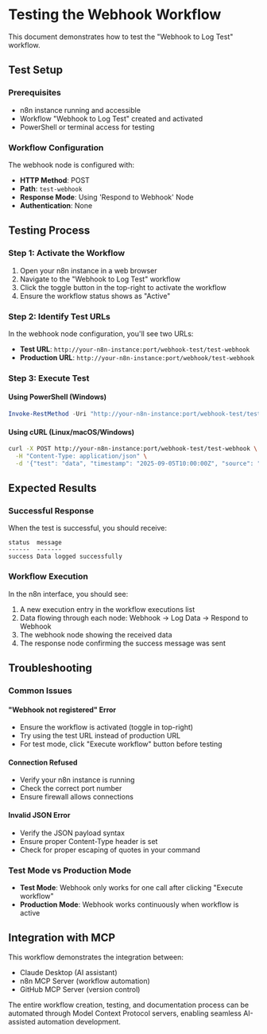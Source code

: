 # Testing the Webhook Workflow

This document demonstrates how to test the "Webhook to Log Test" workflow.

## Test Setup

### Prerequisites
- n8n instance running and accessible
- Workflow "Webhook to Log Test" created and activated
- PowerShell or terminal access for testing

### Workflow Configuration

The webhook node is configured with:
- **HTTP Method**: POST
- **Path**: `test-webhook`
- **Response Mode**: Using 'Respond to Webhook' Node
- **Authentication**: None

## Testing Process

### Step 1: Activate the Workflow

1. Open your n8n instance in a web browser
2. Navigate to the "Webhook to Log Test" workflow
3. Click the toggle button in the top-right to activate the workflow
4. Ensure the workflow status shows as "Active"

### Step 2: Identify Test URLs

In the webhook node configuration, you'll see two URLs:

- **Test URL**: `http://your-n8n-instance:port/webhook-test/test-webhook`
- **Production URL**: `http://your-n8n-instance:port/webhook/test-webhook`

### Step 3: Execute Test

#### Using PowerShell (Windows)

```powershell
Invoke-RestMethod -Uri "http://your-n8n-instance:port/webhook-test/test-webhook" -Method POST -ContentType "application/json" -Body '{"test": "data", "timestamp": "2025-09-05T10:00:00Z", "source": "test-client"}'
```

#### Using cURL (Linux/macOS/Windows)

```bash
curl -X POST http://your-n8n-instance:port/webhook-test/test-webhook \
  -H "Content-Type: application/json" \
  -d '{"test": "data", "timestamp": "2025-09-05T10:00:00Z", "source": "test-client"}'
```

## Expected Results

### Successful Response

When the test is successful, you should receive:

```
status  message
------  -------
success Data logged successfully
```

### Workflow Execution

In the n8n interface, you should see:
1. A new execution entry in the workflow executions list
2. Data flowing through each node: Webhook → Log Data → Respond to Webhook
3. The webhook node showing the received data
4. The response node confirming the success message was sent

## Troubleshooting

### Common Issues

#### "Webhook not registered" Error
- Ensure the workflow is activated (toggle in top-right)
- Try using the test URL instead of production URL
- For test mode, click "Execute workflow" button before testing

#### Connection Refused
- Verify your n8n instance is running
- Check the correct port number
- Ensure firewall allows connections

#### Invalid JSON Error
- Verify the JSON payload syntax
- Ensure proper Content-Type header is set
- Check for proper escaping of quotes in your command

### Test Mode vs Production Mode

- **Test Mode**: Webhook only works for one call after clicking "Execute workflow"
- **Production Mode**: Webhook works continuously when workflow is active

## Integration with MCP

This workflow demonstrates the integration between:
- Claude Desktop (AI assistant)
- n8n MCP Server (workflow automation)
- GitHub MCP Server (version control)

The entire workflow creation, testing, and documentation process can be automated through Model Context Protocol servers, enabling seamless AI-assisted automation development.
